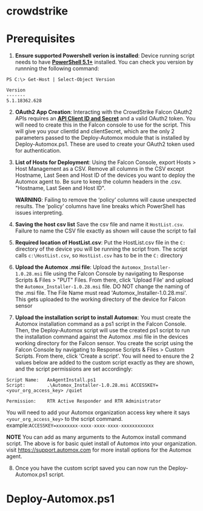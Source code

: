 # crowdstrike

# Prerequisites
1.  **Ensure supported Powershell verion is installed**: Device running script needs to have **[PowerShell 5.1+](https://github.com/PowerShell/PowerShell#get-powershell)** installed. You can check you version by runnning the following command:

```
PS C:\> Get-Host | Select-Object Version

Version      
-------      
5.1.18362.628
```

2. **OAuth2 App Creation**: Interacting with the CrowdStrike Falcon OAuth2 APIs requires an **[API Client ID and Secret](https://falcon.crowdstrike.com/support/api-clients-and-keys)** and a valid OAuth2 token. You will need to create this in the Falcon console to use for the script. This will give you your clientId and clientSecret, which are the only 2 parameters passed to the Deploy-Automox module that is installed by Deploy-Automox.ps1. These are used to create your OAuth2 token used for authentication. 
    

3. **List of Hosts for Deployment**: Using the Falcon Console, export Hosts > Host Management as a CSV. Remove all columns in the CSV except Hostname, Last Seen and Host ID of the devices you want to deploy the Automox agent to. Be sure to keep the column headers in the .csv. "Hostname, Last Seen and Host ID".  
   
      **WARNING**: Failing to remove the ‘policy’ columns will cause unexpected results. The ‘policy’ columns have line breaks which PowerShell has issues interpreting.


4. **Saving the host csv list** Save the csv file and name it ```HostList.csv```. Failure to name the CSV file exactly as shown will cause the script to fail


5. **Required location of HostList.csv**: Put the HostList.csv file in the ```C:``` directory of the device you will be running the script from. The script calls ```c:\HostList.csv```, so ```HostList.csv``` has to be in the ```C:``` directory 

6. **Upload the Automox .msi file**: Upload the ```Automox_Installer-1.0.28.msi``` file using the Falcon Console by navigating to Response Scripts & Files > "PUT" Files. From there, click 'Upload File' and upload the  ```Automox_Installer-1.0.28.msi``` file. DO NOT change the naming of the .msi file. The File Name must read 'Automox_Installer-1.0.28.msi'. This gets uploaded to the working directory of the device for Falcon sensor

7.  **Upload the installation script to install Automox**: You must create the Automox installation command as a ps1 script in the Falcon Console. Then, the Deploy-Automox script will use the created ps1 script to run the installation command against the Automox .msi file in the devices working directory for the Falcon sensor. You create the script using the Falcon Console by navigating to Response Scripts & Files > Custom Scripts. From there, click 'Create a script'. You will need to ensure the 2 values below are added to the custom script exactly as they are shown, and the script permissions are set accordingly:
```
Script Name:   AxAgentInstall.ps1
Script:        .\Automox_Installer-1.0.28.msi ACCESSKEY=<your_org_access_key> /quiet

Permission:    RTR Active Responder and RTR Administrator
````
You will need to add your Automox organization access key where it says ```<your_org_access_key>``` to the script command. 
example:```ACCESSKEY=xxxxxxxx-xxxx-xxxx-xxxx-xxxxxxxxxxxx```

**NOTE** You can add as many arguments to the Automox install command script. The above is for basic quiet install of Automox into your organization. visit https://support.automox.com for more install options for the Automox agent.

8. Once you have the custom script saved you can now run the Deploy-Automox.ps1 script.


# Deploy-Automox.ps1 


